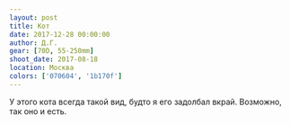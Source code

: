 ```yaml
---
layout: post
title: Кот
date: 2017-12-28 00:00:00
author: Д.Г.
gear: [70D, 55-250mm]
shoot_date: 2017-08-18
location: Москва
colors: ['070604', '1b170f']
---
```

У этого кота всегда такой вид, будто я его задолбал вкрай. Возможно, так оно и есть.
